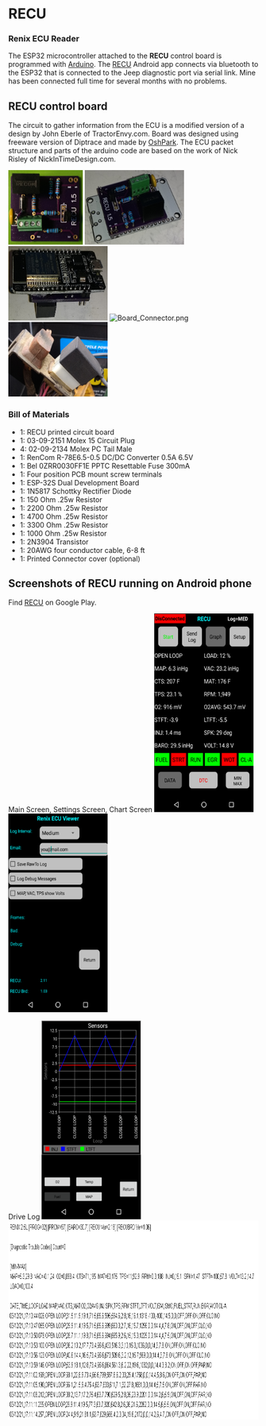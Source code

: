 # RECU    
### Renix ECU Reader

The ESP32 microcontroller attached to the **RECU** control board is programmed with [Arduino](https://www.arduino.cc). The [RECU](https://play.google.com/store/apps/details?id=cmarsoft.recu) Android app connects via bluetooth to the ESP32 that is connected to the Jeep diagnostic port via serial link. Mine has been connected full time for several months with no problems.

## RECU control board
The circuit to gather information from the ECU is a modified version of a design by John Eberle of TractorEnvy.com.  Board was designed using freeware version of Diptrace and made by [OshPark](https://oshpark.com/shared_projects/BllhAg80).  The ECU packet structure and parts of the arduino code are based on the work of Nick Risley of NickInTimeDesign.com.

<img src="readme/Board.png" alt="Board.png" width="150px" height="150px"> <img src="readme/Board_Assembly.png" alt="Board_Assembly.png" width="200px" height="150px">
<img src="readme/Board_Assembly2.png" alt="Board_Assembly2.png" width="200px" height="150px"> <img src="readme/Board_Connector.png" alt="Board_Connector.png" width="150px" height="150px"> <img src="readme/Board_Connector2.png" alt="Board_Connector2.png" width="200px" height="150px">

### Bill of Materials
* 1: RECU printed circuit board
* 1: 03-09-2151 Molex 15 Circuit Plug
* 4: 02-09-2134 Molex PC Tail Male
* 1: RenCom R-78E6.5-0.5 DC/DC Converter 0.5A 6.5V
* 1: Bel 0ZRR0030FF1E PPTC Resettable Fuse 300mA
* 1: Four position PCB mount screw terminals
* 1: ESP-32S Dual Development Board
* 1: 1N5817 Schottky Rectifier Diode
* 1: 150 Ohm .25w Resistor
* 1: 2200 Ohm .25w Resistor
* 1: 4700 Ohm .25w Resistor
* 1: 3300 Ohm .25w Resistor
* 1: 1000 Ohm .25w Resistor
* 1: 2N3904 Transistor
* 1: 20AWG four conductor cable, 6-8 ft
* 1: Printed Connector cover (optional)

## Screenshots of RECU running on Android phone
Find [RECU](https://play.google.com/store/apps/details?id=cmarsoft.recu) on Google Play.

Main Screen, Settings Screen, Chart Screen
<img src="readme/Screenshot_Main.png" alt="Main.png" width="200px" height="400px"> <img src="readme/Screenshot_Setup.png" alt="Setup.png" width="200px" height="400px"> 

Drive Log
<img src="readme/Screenshot_RECU_Chart1.png" alt="RECU_Chart1.png" width="200px" height="400px"> <img src="readme/RECU Drive Log.png" alt="RECU Drive Log.png" width="800px" height="400px">
